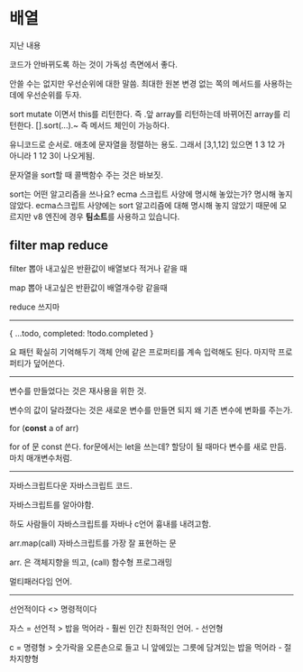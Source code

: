 # 배열

지난 내용

코드가 안바뀌도록 하는 것이 가독성 측면에서 좋다.

안쓸 수는 없지만 우선순위에 대한 말씀. 최대한 원본 변경 없는 쪽의 메서드를 사용하는데에 우선순위를 두자.

sort mutate 이면서 this를 리턴한다. 즉 .앞 array를 리턴하는데 바뀌어진 array를 리턴한다. [].sort(...).~ 즉 메서드 체인이 가능하다.

유니코드로 순서로. 애초에 문자열을 정렬하는 용도. 그래서 [3,1,12] 있으면 1 3 12 가 아니라 1 12 3이 나오게됨.

문자열을 sort할 때 콜백함수 주는 것은 바보짓.

sort는 어떤 알고리즘을 쓰나요?
ecma 스크립트 사양에 명시해 놓았는가? 명시해 놓지 않았다. ecma스크립트 사양에는 sort 알고리즘에 대해 명시해 놓지 않았기 때문에 모르지만 v8 엔진에 경우 **팀소트**를 사용하고 있습니다.

## filter map reduce

filter 뽑아 내고싶은 반환값이 배열보다 적거나 같을 때

map 뽑아 내고싶은 반환값이 배열개수랑 같을때

reduce 쓰지마

---

{ ...todo, completed: !todo.completed }

요 패턴
확실히 기억해두기
객체 안에 같은 프로퍼티를 계속 입력해도 된다.
마지막 프로퍼티가 덮어쓴다.

---

변수를 만들었다는 것은 재사용을 위한 것.

변수의 값이 달라졌다는 것은 새로운 변수를 만들면 되지 왜 기존 변수에 변화를 주는가.

for (**const** a of arr)

for of 문 const 쓴다. for문에서는 let을 쓰는데?
할당이 될 때마다 변수를 새로 만듬. 마치 매개변수처럼.

---

자바스크립트다운 자바스크립트 코드.

자바스크립트를 알아야함.

하도 사람들이 자바스크립트를 자바나 c언어 흉내를 내려고함.

arr.map(call)
자바스크립트를 가장 잘 표현하는 문

arr. 은 객체지향을 띄고, (call) 함수형 프로그래밍

멀티패러다임 언어.

---

선언적이다 <> 명령적이다

자스 = 선언적 > 밥을 먹어라 - 훨씬 인간 친화적인 언어. - 선언형

c = 명령형 > 숫가락을 오른손으로 들고 니 앞에있는 그릇에 담겨있는 밥을 먹어라 - 절차지향형
